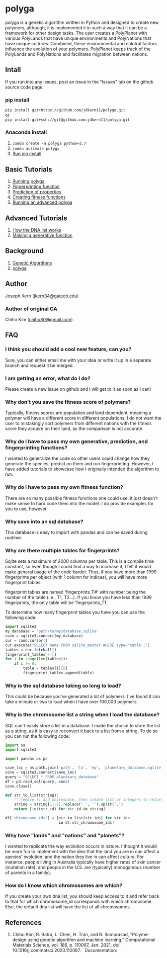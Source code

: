 # polyga
polyga is a genetic algorithm written in Python and designed to create new 
polymers, although, it is implemented it in such a way that it can be a 
framework for other design tasks. The user creates a
PolyPlanet with various PolyLands that have unique environments and PolyNations that
have unique cultures. Combined, these environmental and culutral factors
influence the evolution of your polymers. PolyPlanet keeps track of the 
PolyLands and PolyNations and facilitates migration between nations.

## Intall
If you run into any issues, post an issue in the "Issues" tab on the github
source code page.

### pip install
`pip install git+https://github.com/jdkern11/polyga.git`  
or  
`pip install git+ssh://git@github.com:jdkern11/polyga.git`

### Anaconda install
1. `conda create -n polyga python=3.7` 
2. `conda activate polyga`
3. [Run pip install](pip-install)



## Basic Tutorials
1. [Running polyga](tutorials/basic/basic.md)
2. [Fingerprinting function](tutorials/basic/fingerprinting.md)
3. [Prediction of properties](tutorials/basic/predict.md)
4. [Creating fitness functions](tutorials/basic/fitness.md)
5. [Running an advanced polyga](tutorials/basic/advanced.md) 

## Advanced Tutorials
1. [How the DNA list works](tutorials/dna.md)
2. [Making a generative function](tutorials/generative.md)

## Background
1. [Genetic Algorithms](background/ga.md)
2. [polyga](background/polyga.md)

## Author
Joseph Kern (jkern34@gatech.edu)  
### Author of original GA
Chiho Kim (chiho80@gmail.com)


## FAQ
### I think you should add a cool new feature, can you?
Sure, you can either email me with your idea or write it up in a separate
branch and request it be merged.

### I am getting an error, what do I do?
Please create a new issue on github and I will get to it as soon as I can!

### Why don't you save the fitness score of polymers?
Typically, fitness scores are population and land dependent, 
meaning a polymer will have a
different score in different populations. I do not want the user to mistakingly
sort polymers from different nations with the fitness score they acquire on 
their land, as the comparison is not accurate.

### Why do I have to pass my own generative, prediction, and fingerprinting functions?
I wanted to generalize the code so other users could change how they generate
the species, predict on them and run fingerprinting. However, I have added 
tutorials to showcase how I originally intended the algorithm to run.

### Why do I have to pass my own fitness function?
There are so many possible fitness functions one could use, it just
doesn't make sense to hard code them into the model. 
I do provide examples for you to use, however.

### Why save into an sql database?
This database is easy to import with pandas and can be saved during runtime.

### Why are there multiple tables for fingerprints?
Sqlite sets a maximum of 2000 columns per table. This is a compile time 
constant, so even though I could find a way to increase it, I felt it would make
general usage of the code harder. Thus, if you have more than 1999 fingerprints
per object (with 1 column for indices), you will have more fingerprint tables.

fingerprint tables are named 'fingerprints\_T#' with number being the number
of the table (i.e., T1, T2...). If you know you have less than 1999 
fingerprints, the only table will be 'fingerprints\_T1

To determine how many fingerprint tables you have you can use the following
code:
```Python
import sqlite3
my_database = 'path/to/my/database.sqlite'
conn = sqlite3.connect(my_database)
cur = conn.cursor()
cur.execute("SELECT name FROM sqlite_master WHERE type='table';")
tables = cur.fetchall()
fingerprint_tables = []
for i in range(len(tables)):
    if i != 0:
        table = tables[i][0]
        fingerprint_tables.append(table)
```

### Why is the sql database taking so long to load?
This could be because you've generated a lot of polymers. I've found it can
take a minute or two to load when I have over 100,000 polymers. 

### Why is the chromosome list a string when I load the database?
SQL can't easily store a list in a database. I made the choice to store the list
as a string, as it is easy to reconvert it back to a list from a string. To do
so you can run the following code:
```Python
import os
import sqlite3

import pandas as pd

save_loc = os.path.join('path', 'to', 'my', 'planetary_database.sqlite')
conn = sqlite3.connect(save_loc)
query = "SELECT * FROM planetary_database"
df = pd.read_sql(query, conn)
conn.close()

def str_to_list(string):
    """remove [] and whitespace, then create list of integers to return"""
    string = string[1:-1].replace(' ', '').split(',')
    return [int(str_id) for str_id in string]

df['chromosome_ids'] = [str_to_list(str_ids) for str_ids 
                        in df.str_chromosome_ids]

```

### Why have "lands" and "nations" and "planets"?
I wanted to replicate the way evolution occurs in nature. I thought it would be
more fun to implement with the idea that the land you are in can affect
a species' evolution, and the nation they live in can affect culture. For
instance, people living in Australia typically have higher rates of skin cancer 
(mutation rate), and people in the U.S. are (typically) monogamous 
(number of parents in a family). 

### How do I know which chromosomes are which?
If you create your own dna list, you should keep access to it and refer back
to that for which chromosome\_id corresponds with which chromosome. Else,
the default dna list will have the list of all chromosomes.

## References
1. Chiho Kim, R. Batra, L. Chen, H. Tran, and R. Ramprasad, 
“Polymer design using genetic algorithm and machine learning,” 
Computational Materials Science, vol. 186, p. 110067, Jan. 2021, 
doi: 10.1016/j.commatsci.2020.110067. ` Documentation:
